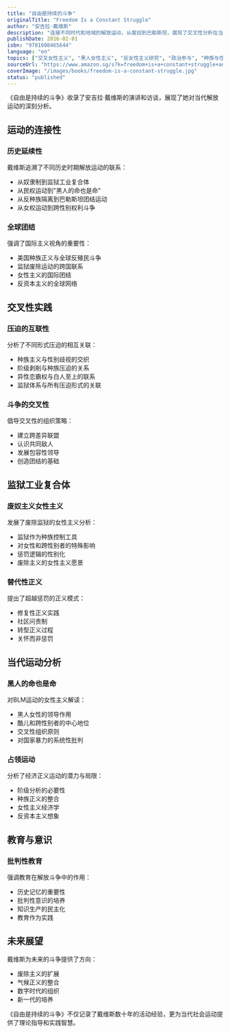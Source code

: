 ```yaml
---
title: "自由是持续的斗争"
originalTitle: "Freedom Is a Constant Struggle"
author: "安吉拉·戴维斯"
description: "连接不同时代和地域的解放运动，从废奴到巴勒斯坦，展现了交叉性分析在当代社会运动中的重要性。"
publishDate: 2016-02-01
isbn: "9781608465644"
language: "en"
topics: ["交叉女性主义", "黑人女性主义", "反女性主义研究", "政治参与", "种族与性别"]
sourceUrl: "https://www.amazon.sg/s?k=freedom+is+a+constant+struggle+angela+davis&tag=inkrupt-22"
coverImage: "/images/books/freedom-is-a-constant-struggle.jpg"
status: "published"
---
```


《自由是持续的斗争》收录了安吉拉·戴维斯的演讲和访谈，展现了她对当代解放运动的深刻分析。

## 运动的连接性

### 历史延续性
戴维斯追溯了不同历史时期解放运动的联系：

- 从奴隶制到监狱工业复合体
- 从民权运动到"黑人的命也是命"
- 从反种族隔离到巴勒斯坦团结运动
- 从女权运动到跨性别权利斗争

### 全球团结
强调了国际主义视角的重要性：

- 美国种族正义与全球反殖民斗争
- 监狱废除运动的跨国联系
- 女性主义的国际团结
- 反资本主义的全球网络

## 交叉性实践

### 压迫的互联性
分析了不同形式压迫的相互关联：

- 种族主义与性别歧视的交织
- 阶级剥削与种族压迫的关系
- 异性恋霸权与白人至上的联系
- 监狱体系与所有压迫形式的关联

### 斗争的交叉性
倡导交叉性的组织策略：

- 建立跨差异联盟
- 认识共同敌人
- 发展包容性领导
- 创造团结的基础

## 监狱工业复合体

### 废奴主义女性主义
发展了废除监狱的女性主义分析：

- 监狱作为种族控制工具
- 对女性和跨性别者的特殊影响
- 惩罚逻辑的性别化
- 废除主义的女性主义愿景

### 替代性正义
提出了超越惩罚的正义模式：

- 修复性正义实践
- 社区问责制
- 转型正义过程
- 关怀而非惩罚

## 当代运动分析

### 黑人的命也是命
对BLM运动的女性主义解读：

- 黑人女性的领导作用
- 酷儿和跨性别者的中心地位
- 交叉性组织原则
- 对国家暴力的系统性批判

### 占领运动
分析了经济正义运动的潜力与局限：

- 阶级分析的必要性
- 种族正义的整合
- 女性主义经济学
- 反资本主义想象

## 教育与意识

### 批判性教育
强调教育在解放斗争中的作用：

- 历史记忆的重要性
- 批判性意识的培养
- 知识生产的民主化
- 教育作为实践

## 未来展望

戴维斯为未来的斗争提供了方向：

- 废除主义的扩展
- 气候正义的整合
- 数字时代的组织
- 新一代的培养

《自由是持续的斗争》不仅记录了戴维斯数十年的活动经验，更为当代社会运动提供了理论指导和实践智慧。